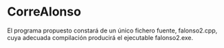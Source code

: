 # CorreAlonso
El programa propuesto constará de un único fichero fuente, falonso2.cpp, cuya adecuada compilación producirá el ejecutable falonso2.exe.
